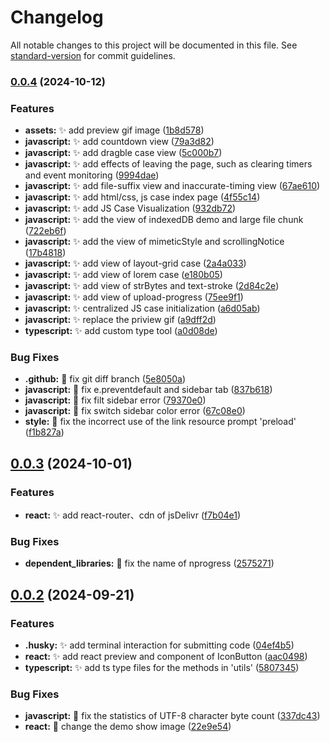 # Changelog

All notable changes to this project will be documented in this file. See [standard-version](https://github.com/conventional-changelog/standard-version) for commit guidelines.

### [0.0.4](https://gitee.com/franky57/daily_demo/compare/v0.0.3...v0.0.4) (2024-10-12)


### Features

* **assets:** ✨ add preview gif image ([1b8d578](https://gitee.com/franky57/daily_demo/commit/1b8d578365ae0d5e0ba19df6c8ab15cb9edf17f1))
* **javascript:** ✨ add countdown view ([79a3d82](https://gitee.com/franky57/daily_demo/commit/79a3d821855d77aded3befd57721aa27d3c1aa2b))
* **javascript:** ✨ add dragble case view ([5c000b7](https://gitee.com/franky57/daily_demo/commit/5c000b7539ad5d7098547aa0eaae3cce6f4736f0))
* **javascript:** ✨ add effects of leaving the page, such as clearing timers and event monitoring ([9994dae](https://gitee.com/franky57/daily_demo/commit/9994dae6552e60c664287ac670a063f54c6c211d))
* **javascript:** ✨ add file-suffix view and inaccurate-timing view ([67ae610](https://gitee.com/franky57/daily_demo/commit/67ae6106762929b91ad345463811fa70df9a941a))
* **javascript:** ✨ add html/css, js case index page ([4f55c14](https://gitee.com/franky57/daily_demo/commit/4f55c148207a4e1ba333702a4200b39229e2d861))
* **javascript:** ✨ add JS Case Visualization ([932db72](https://gitee.com/franky57/daily_demo/commit/932db7291e167fe1f29957246ae875da236928a3))
* **javascript:** ✨ add the view of indexedDB demo and large file chunk ([722eb6f](https://gitee.com/franky57/daily_demo/commit/722eb6f57bbf8e0ce1f07fbf96cb0fd8bb03da74))
* **javascript:** ✨ add the view of mimeticStyle and scrollingNotice ([17b4818](https://gitee.com/franky57/daily_demo/commit/17b481851e8c3ae8656421413d56a839ddd7f164))
* **javascript:** ✨ add view of layout-grid case ([2a4a033](https://gitee.com/franky57/daily_demo/commit/2a4a0330e4c60afe11414c921e7a64368e30db79))
* **javascript:** ✨ add view of lorem case ([e180b05](https://gitee.com/franky57/daily_demo/commit/e180b054e683f0bfd93937700240ed8262eb9e1e))
* **javascript:** ✨ add view of strBytes and text-stroke ([2d84c2e](https://gitee.com/franky57/daily_demo/commit/2d84c2ee39a427ba5ee9b3c2da014f46e9b1baeb))
* **javascript:** ✨ add view of upload-progress ([75ee9f1](https://gitee.com/franky57/daily_demo/commit/75ee9f10d9c303e4696c6835b6916badbf32aac5))
* **javascript:** ✨ centralized JS case initialization ([a6d05ab](https://gitee.com/franky57/daily_demo/commit/a6d05ab948a3cbc038038df465cbf999a0026bef))
* **javascript:** ✨ replace the priview gif ([a9dff2d](https://gitee.com/franky57/daily_demo/commit/a9dff2dd8b87e2ad1198082557d8d65cdfd4fee4))
* **typescript:** ✨ add custom type tool ([a0d08de](https://gitee.com/franky57/daily_demo/commit/a0d08de11d75abfbafd04a49702b3bd795d59c3b))


### Bug Fixes

* **.github:** 🐛 fix git diff branch ([5e8050a](https://gitee.com/franky57/daily_demo/commit/5e8050a868401f7eeb1fe95b560a1b86b0c0503d))
* **javascript:** 🐛 fix e.preventdefault and sidebar tab ([837b618](https://gitee.com/franky57/daily_demo/commit/837b6188d46526d8d9aac56e73948ed36ecc497c))
* **javascript:** 🐛 fix filt sidebar error ([79370e0](https://gitee.com/franky57/daily_demo/commit/79370e0a699879e8746e458a9cfa5a29bf758d61))
* **javascript:** 🐛 fix switch sidebar color error ([67c08e0](https://gitee.com/franky57/daily_demo/commit/67c08e03c8462891a5bf03f257a404887cceab06))
* **style:** 🐛 fix the incorrect use of the link resource prompt 'preload' ([f1b827a](https://gitee.com/franky57/daily_demo/commit/f1b827abd95af1c41a5f17c735f83b35f0dacf8a))

## [0.0.3](https://github.com/FC57/daily_demo/compare/v0.0.2...v0.0.3) (2024-10-01)

### Features

- **react:** ✨ add react-router、cdn of jsDelivr ([f7b04e1](https://github.com/FC57/daily_demo/commit/f7b04e1a27b66425dd0c193d7f5c816030c8c242))

### Bug Fixes

- **dependent_libraries:** 🐛 fix the name of nprogress ([2575271](https://github.com/FC57/daily_demo/commit/2575271d9f620d2b882e4f43246a8984c66c6991))

## [0.0.2](https://github.com/FC57/daily_demo/commit/f3ac905faafd7ba73595902ba1b63a5509305db9) (2024-09-21)

### Features

- **.husky:** ✨ add terminal interaction for submitting code ([04ef4b5](https://github.com/FC57/daily_demo/commit/04ef4b51b459b8de3cafa7fd0ef84f05998c0eea))
- **react:** ✨ add react preview and component of IconButton ([aac0498](https://github.com/FC57/daily_demo/commit/aac04980f32b27cdc7a9c077ca14952ad14a1473))
- **typescript:** ✨ add ts type files for the methods in 'utils' ([5807345](https://github.com/FC57/daily_demo/commit/58073453adf39b1e8e8a43ba785e8403fc3d3411))

### Bug Fixes

- **javascript:** 🐛 fix the statistics of UTF-8 character byte count ([337dc43](https://github.com/FC57/daily_demo/commit/337dc43b810d6d73c89bf2100938d52ab1b304c9))
- **react:** 🐛 change the demo show image ([22e9e54](https://github.com/FC57/daily_demo/commit/22e9e543e2d26874fa7e110b78c20608427195b6))
